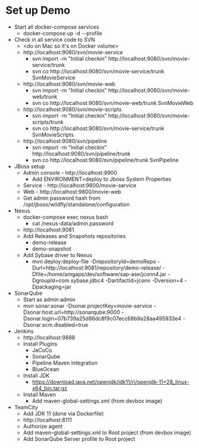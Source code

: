 # Set up Demo

- Start all docker-compose services
  - docker-compose up -d --profile
- Check in all service code to SVN
  - <do on Mac so it's on Docker volume>
  - http://localhost:9080/svn/movie-service
    - svn import -m "Initial checkin" http://localhost:9080/svn/movie-service/trunk
    - svn co http://localhost:9080/svn/movie-service/trunk SvnMovieService
  - http://localhost:9080/svn/movie-web
    - svn import -m "Initial checkin" http://localhost:9080/svn/movie-web/trunk
    - svn co http://localhost:9080/svn/movie-web/trunk SvnMovieWeb
  - http://localhost:9080/svn/movie-scripts
    - svn import -m "Initial checkin" http://localhost:9080/svn/movie-scripts/trunk
    - svn co http://localhost:9080/svn/movie-service/trunk SvnMovieScripts
  - http://localhost:9080/svn/pipeline
    - svn import -m "Initial checkin" http://localhost:9080/svn/pipeline/trunk
    - svn co http://localhost:9080/svn/pipeline/trunk SvnPipeline
- JBoss setup
  - Admin console - http://localhost:9900
    - Add ENVIRONMENT=deploy to Jboss System Properties
  - Service - http://localhost:9800/movie-service
  - Web - http://localhost:9800/movie-web
  - Get admin password hash from /opt/jboss/wildfly/standalone/configuration
- Nexus
  - docker-compose exec nexus bash 
    - cat /nexus-data/admin.password
  - http://localhost:9081  
  - Add Releases and Snapshots repositories
    - demo-release
    - demo-snapshot
  - Add Sybase driver to Nexus
    - mvn deploy:deploy-file -DrepositoryId=demoRepo -Durl=http://localhost:9081/repository/demo-release/ -Dfile=/home/amgaps/dev/software/sap-ase/jconn4.jar -DgroupId=com.sybase.jdbc4 -DartifactId=jconn -Dversion=4 -Dpackaging=jar
- SonarQube
  - Start as admin:admin
  - mvn sonar:sonar -Dsonar.projectKey=movie-service -Dsonar.host.url=http://sonarqube:9000 -Dsonar.login=07b739a25d86dc8f9c07ecc68b9a28aa495933e4 -Dsonar.scm.disabled=true
- Jenkins
  - http://localhost:9888
  - Install Plugins
    - JaCoCo
    - SonarQube
    - Pipeline Maven Integration
    - BlueOcean
  - Install JDK
    - https://download.java.net/openjdk/jdk11/ri/openjdk-11+28_linux-x64_bin.tar.gz
  - Install Maven
    - Add maven-global-settings.xml (from devbox image)
- TeamCity
  - Add JDK 11 (done via Dockerfile)
  - http://localhost:8111
  - Authorize agent
  - Add maven-global-settings.xml to Root project (from devbox image)
  - Add SonarQube Server profile to Root project
